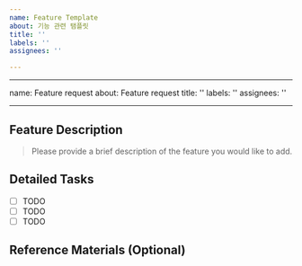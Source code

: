 ```yaml
---
name: Feature Template
about: 기능 관련 탬플릿
title: ''
labels: ''
assignees: ''

---
```


---
name: Feature request
about: Feature request
title: ''
labels: ''
assignees: ''

---

## Feature Description

> Please provide a brief description of the feature you would like to add.

## Detailed Tasks

- [ ] TODO
- [ ] TODO
- [ ] TODO

## Reference Materials (Optional)
